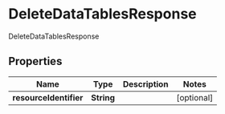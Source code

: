 

# DeleteDataTablesResponse

DeleteDataTablesResponse

## Properties

| Name | Type | Description | Notes |
|------------ | ------------- | ------------- | -------------|
|**resourceIdentifier** | **String** |  |  [optional] |



